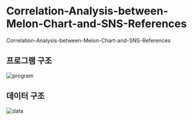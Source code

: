 # Correlation-Analysis-between-Melon-Chart-and-SNS-References
 Correlation-Analysis-between-Melon-Chart-and-SNS-References
  
## 프로그램 구조
![program](https://postfiles.pstatic.net/MjAxOTEyMDlfMjky/MDAxNTc1OTAzMDk1MDAx.3Bt_Hc2CgnIpToQGcx_7MhqFFvlFK8pNfZy0d87XJjkg.KFzjHmelAcrPX59szFLIqPlUjR8p2HimqnSopdcJGkwg.PNG.sooftware/image.png?type=w773) 
  
## 데이터 구조
![data](https://postfiles.pstatic.net/MjAxOTEyMDlfMjc3/MDAxNTc1OTAzMTA3NTU0.fhOX3LTClsQi4kKQJnmItGjrjmPuUyNik6XJHjtswLQg.eDMSkTjZx5QUyp1HCbsxDU8wPZiHMqZJsg0qA-eM2Hcg.PNG.sooftware/image.png?type=w773)

